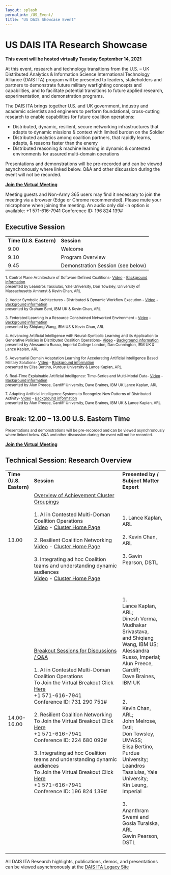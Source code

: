 ```yaml
---
layout: splash
permalink: /US_Event/
title: "US DAIS Showcase Event"
---
```


# US DAIS ITA Research Showcase
**This event will be hosted virtually Tuesday September 14, 2021**

At this event, research and technology transitions from the U.S. – UK Distributed Analytics & Information Science International Technology Alliance (DAIS ITA) program will be presented to leaders, stakeholders and partners to demonstrate future military warfighting concepts and capabilities, and to facilitate potential transitions to future applied research, experimentation, and demonstration programs.

The DAIS ITA brings together U.S. and UK government, industry and academic scientists and engineers to perform foundational, cross-cutting research to enable
capabilities for future coalition operations:
* Distributed, dynamic, resilient, secure networking infrastructures that adapts to dynamic missions & context with limited burden on the Soldier
* Distributed analytics among coalition partners, that rapidly learns, adapts, & reasons faster than the enemy
* Distributed reasoning & machine learning in dynamic & contested environments for assured multi-domain operations

Presentations and demonstrations will be pre-recorded and can be viewed asynchronously where linked below. Q&A and other discussion during the event will not be recorded.

**[Join the Virtual Meeting](https://dod.teams.microsoft.us/l/meetup-join/19%3adod%3ameeting_0fed6cfc8ae7410c9a276784fcc93562%40thread.v2/0?context=%7b%22Tid%22%3a%22fae6d70f-954b-4811-92b6-0530d6f84c43%22%2c%22Oid%22%3a%22a6694193-6939-40c0-ad1d-9576c75ac310%22%7d)**

Meeting guests and Non-Army 365 users may find it necessary to join the meeting via a browser (Edge or Chrome recommended). Please mute your microphone when joining the meeting. An audio only dial-in option is available:
+1 571-616-7941   Conference ID: 196 824 139#

## Executive Session

<table>
  <tbody>
    <tr>
      <td><b>Time (U.S. Eastern)</b></td>
      <td><b>Session</b></td>
    </tr>
    <tr>
      <td>9.00</td>
      <td>Welcome</td>
    </tr>
    <tr>
      <td>9.10</td>
      <td>Program Overview</td>
    </tr>
    <tr>
      <td>9.45</td>
      <td>Demonstration Session (see below)</td>     
    </tr>
  </tbody>
</table>


<sub>1.	Control Plane Architecture of Software Defined Coalitions- [Video](https://ibm.box.com/v/Showcase-2a08-video) - [Background information](/2a08/)<br>
    presented by Leandros Tassiulas, Yale University, Don Towsley, University of Massachusetts Amherst & Kevin Chan, ARL

<sub>2.	Vector Symbolic Architectures - Distributed & Dynamic Workflow Execution - [Video](https://ibm.box.com/v/Showcase-1a11-US-video) - [Background information](/1a11/)<br> 
    presented by Graham Bent, IBM UK & Kevin Chan, ARL
  
 <sub>3.	Federated Learning in a Resource Constrained Networked Environment - [Video](https://ibm.box.com/v/Showcase-1a08-video) - [Background information](/1a08/)<br>
    presented by Shiqiang Wang, IBM US & Kevin Chan, ARL

<sub>4.	Advancing Artificial Intelligence with Neural-Symbolic Learning and its Application to Generative Policies in Distributed Coalition Operations- [Video](https://ibm.box.com/v/Showcase-1c02-video) - [Background information](/1c02/)<br>
    presented by Alessandra Russo, Imperial College London, Dan Cunnington, IBM UK & Lance Kaplan, ARL   
   
<sub>5.	Adversarial Domain Adaptation Learning for Accelerating Artificial Intelligence Based Military Solutions- [Video](https://ibm.box.com/v/Showcase-2c01-video) - [Background information](/2c01/)<br>
    presented by Elisa Bertino, Purdue University  & Lance Kaplan, ARL

<sub>6.	Real-Time Explainable Artificial Intelligence: Time-Series and Multi-Modal Data- [Video](https://ibm.box.com/v/Showcase-1d01-video) - [Background information](/1d01/)<br>
    presented by Alun Preece, Cardiff University, Dave Braines, IBM UK Lance Kaplan, ARL

<sub>7.	Adapting Artificial Intelligence Systems to Recognize New Patterns of Distributed Activity- [Video](https://ibm.box.com/v/Showcase-1c16-video) - [Background information](/1c16/)<br>
    presented by Alun Preece, Cardiff University, Dave Braines, IBM UK & Lance Kaplan, ARL</sub>

## Break: 12.00 – 13.00 U.S. Eastern Time<br>

<sub>Presentations and demonstrations will be pre-recorded and can be viewed asynchronously where linked below. Q&A and other discussion during the event will not be recorded.<br>

**[Join the Virtual Meeting](https://dod.teams.microsoft.us/l/meetup-join/19%3adod%3ameeting_0fed6cfc8ae7410c9a276784fcc93562%40thread.v2/0?context=%7b%22Tid%22%3a%22fae6d70f-954b-4811-92b6-0530d6f84c43%22%2c%22Oid%22%3a%22a6694193-6939-40c0-ad1d-9576c75ac310%22%7d)**
  
## Technical Session: Research Overview
<table>
   <col style="width: 10%;">
   <col style="width: 60%;">
   <col style="width: 30%;">
   <tbody>
    <tr>
      <td><b>Time (U.S. Eastern)</b></td>
      <td><b>Session&nbsp;&nbsp;&nbsp;&nbsp;&nbsp;&nbsp;&nbsp;</b></td>
      <td><b>Presented by / Subject Matter Expert</b></td>
    </tr>
    <tr>
      <td>13.00</td>
      <td><u>Overview of Achievement Cluster Groupings</u><br><br>        
      1. AI in Contested Multi-Doman Coalition Operations<br>
        <a href="">
          Video</a> - 
        <a href="https://dais-legacy.org/AI_Cluster/">
          Cluster Home Page</a><br><br>
      2. Resilient Coalition Networking<br>
         <a href="">
          Video</a> - 
        <a href="https://dais-legacy.org/Resiliant_Cluster/">
          Cluster Home Page</a><br><br>
      3. Integrating ad hoc Coalition teams and understanding dynamic audiences<br>
         <a href="">
          Video</a> - 
        <a href="https://dais-legacy.org/Integrating_Cluster/">
          Cluster Home Page</a><br><br>
        </td>
      <td><br>
      1. Lance Kaplan, ARL<br><br>
      2. Kevin Chan, ARL<br><br>
      3. Gavin Pearson, DSTL<br><br></td>
    </tr>
    <tr>
      <td>14.00-16.00</td>
      <td><u>Breakout Sessions for Discussions / Q&A</u><br><br>
        1.	AI in Contested Multi-Doman Coalition Operations<br>
          To Join the Virtual Breakout Click 
        <a href="https://dod.teams.microsoft.us/l/meetup-join/19%3adod%3ameeting_c329a1a018a046379a57f3635b035b5e%40thread.v2/0?context=%7b%22Tid%22%3a%22fae6d70f-954b-4811-92b6-0530d6f84c43%22%2c%22Oid%22%3a%22a6694193-6939-40c0-ad1d-9576c75ac310%22%7d">Here</a><br>
        +1 571-616-7941<br>
        Conference ID: 731 290 751#<br><br>
         2. Resilient Coalition Networking<br>
              To Join the Virtual Breakout Click <a href="https://dod.teams.microsoft.us/l/meetup-join/19%3adod%3ameeting_1ba6e09eb30c44dbb0f8e92d31529999%40thread.v2/0?context=%7b%22Tid%22%3a%22fae6d70f-954b-4811-92b6-0530d6f84c43%22%2c%22Oid%22%3a%22a6694193-6939-40c0-ad1d-9576c75ac310%22%7d">Here</a><br>
    +1 571-616-7941<br>
     Conference ID: 224 680 092#<br><br>
         3.	Integrating ad hoc Coalition teams and understanding dynamic audiences<br>
              To Join the Virtual Breakout Click <a href="https://dod.teams.microsoft.us/l/meetup-join/19%3adod%3ameeting_0fed6cfc8ae7410c9a276784fcc93562%40thread.v2/0?context=%7b%22Tid%22%3a%22fae6d70f-954b-4811-92b6-0530d6f84c43%22%2c%22Oid%22%3a%22a6694193-6939-40c0-ad1d-9576c75ac310%22%7d">Here</a><br>
  +1 571-616-7941<br>
  Conference ID: 196 824 139#<br></td> 
      <td><br>
      1. <br>Lance Kaplan, ARL;<br> Dinesh Verma, Mudhakar Srivastava,<br> and Shiqiang Wang, IBM US;<br> Alessandra Russo, Imperial;<br> Alun Preece, Cardiff;<br> Dave Braines, IBM UK<br><br><br>
      2. <br>Kevin Chan, ARL;<br>John Melrose, Dstl;<br>Don Towsley, UMASS; <br>Elisa Bertino, Purdue University; <br>Leandros Tassiulas, Yale University; <br>Kin Leung, Imperial<br><br>
      3. <br>Ananthram Swami and Gosia Turalska, ARL<br>Gavin Pearson, DSTL<br><br></td>
    </tr>
  </tbody>
</table>

All DAIS ITA Research highlights, publications, demos, and presentations can be viewed asynchronously at the [DAIS ITA Legacy Site](https://dais-legacy.org/)
  

